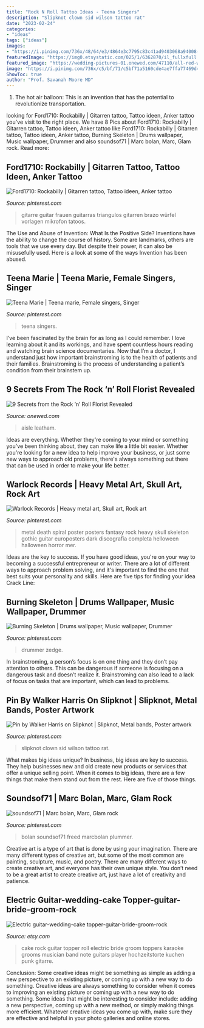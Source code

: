 ```yaml
---
title: "Rock N Roll Tattoo Ideas - Teena Singers"
description: "Slipknot clown sid wilson tattoo rat"
date: "2023-02-24"
categories:
- "ideas"
tags: ["ideas"]
images:
- "https://i.pinimg.com/736x/48/64/e3/4864e3c7795c83c41ad9403068a94008--music-wallpaper-set-wallpaper.jpg"
featuredImage: "https://img0.etsystatic.com/025/1/6362870/il_fullxfull.582238480_rht7.jpg"
featured_image: "https://wedding-pictures-01.onewed.com/47110/all-red-wedding-flowers-lining-ceremony-aisle__full.jpg"
image: "https://i.pinimg.com/736x/c5/bf/71/c5bf71a5160cde4ae7ffa77469d41fa8--live-rock-rock-on.jpg"
ShowToc: true
author: "Prof. Savanah Moore MD"
---
```



1. The hot air balloon: This is an invention that has the potential to revolutionize transportation.

	

		
looking for Ford1710: Rockabilly | Gitarren tattoo, Tattoo ideen, Anker tattoo you've visit to the right place. We have 8 Pics about Ford1710: Rockabilly | Gitarren tattoo, Tattoo ideen, Anker tattoo like Ford1710: Rockabilly | Gitarren tattoo, Tattoo ideen, Anker tattoo, Burning Skeleton | Drums wallpaper, Music wallpaper, Drummer and also soundsof71 | Marc bolan, Marc, Glam rock. Read more:
		
    
## Ford1710: Rockabilly | Gitarren Tattoo, Tattoo Ideen, Anker Tattoo

<img loading=lazy src="https://i.pinimg.com/736x/aa/c4/24/aac4245b2aee457740b1ce9e009b10a7--tattoo-foto-rockabilly.jpg" onerror="this.onerror=null;this.src='https://tse1.mm.bing.net/th?id=OIP.aR2pf6cakIFV1VrIPVkOJwAAAA&amp;pid=15.1';" alt="Ford1710: Rockabilly | Gitarren tattoo, Tattoo ideen, Anker tattoo">

_Source: pinterest.com_

>gitarre guitar frauen guitarras triangulos gitarren brazo würfel vorlagen mikrofon tatoos. 

	

The Use and Abuse of Invention: What Is the Positive Side?
Inventions have the ability to change the course of history. Some are landmarks, others are tools that we use every day. But despite their power, it can also be misusefully used. Here is a look at some of the ways Invention has been abused.

    
## Teena Marie | Teena Marie, Female Singers, Singer

<img loading=lazy src="https://i.pinimg.com/736x/91/5d/3b/915d3bcce00bd076ebb3f7d10cf2a854.jpg" onerror="this.onerror=null;this.src='https://tse2.mm.bing.net/th?id=OIP.EC-rIhmmm6qI0G0vjJnwUQHaJ3&amp;pid=15.1';" alt="Teena Marie | Teena marie, Female singers, Singer">

_Source: pinterest.com_

>teena singers. 

	

I’ve been fascinated by the brain for as long as I could remember. I love learning about it and its workings, and have spent countless hours reading and watching brain science documentaries. Now that I’m a doctor, I understand just how important brainstroming is to the health of patients and their families. Brainstroming is the process of understanding a patient’s condition from their brainstem up.

    
## 9 Secrets From The Rock ‘n’ Roll Florist Revealed

<img loading=lazy src="https://wedding-pictures-01.onewed.com/47110/all-red-wedding-flowers-lining-ceremony-aisle__full.jpg" onerror="this.onerror=null;this.src='https://tse3.mm.bing.net/th?id=OIP.2cMloKa2v59peDcGCyzpFgHaLH&amp;pid=15.1';" alt="9 Secrets from the Rock ‘n’ Roll Florist Revealed">

_Source: onewed.com_

>aisle leatham. 

	

Ideas are everything. Whether they're coming to your mind or something you've been thinking about, they can make life a little bit easier. Whether you're looking for a new idea to help improve your business, or just some new ways to approach old problems, there's always something out there that can be used in order to make your life better.

    
## Warlock Records | Heavy Metal Art, Skull Art, Rock Art

<img loading=lazy src="https://i.pinimg.com/736x/c5/bf/71/c5bf71a5160cde4ae7ffa77469d41fa8--live-rock-rock-on.jpg" onerror="this.onerror=null;this.src='https://tse4.mm.bing.net/th?id=OIP.v5iHjMxp4lQKZeci05K3sQDMEy&amp;pid=15.1';" alt="Warlock Records | Heavy metal art, Skull art, Rock art">

_Source: pinterest.com_

>metal death spiral poster posters fantasy rock heavy skull skeleton gothic guitar europosters dark discografia completa helloween halloween horror mer. 

	

Ideas are the key to success. If you have good ideas, you're on your way to becoming a successful entrepreneur or writer. There are a lot of different ways to approach problem solving, and it's important to find the one that best suits your personality and skills. Here are five tips for finding your idea Crack Line:

    
## Burning Skeleton | Drums Wallpaper, Music Wallpaper, Drummer

<img loading=lazy src="https://i.pinimg.com/736x/48/64/e3/4864e3c7795c83c41ad9403068a94008--music-wallpaper-set-wallpaper.jpg" onerror="this.onerror=null;this.src='https://tse2.mm.bing.net/th?id=OIP.FmZVkbKbrcQ1rI0XszRmSAHaEo&amp;pid=15.1';" alt="Burning Skeleton | Drums wallpaper, Music wallpaper, Drummer">

_Source: pinterest.com_

>drummer zedge. 

	

In brainstroming, a person’s focus is on one thing and they don’t pay attention to others. This can be dangerous if someone is focusing on a dangerous task and doesn’t realize it. Brainstroming can also lead to a lack of focus on tasks that are important, which can lead to problems.

    
## Pin By Walker Harris On Slipknot | Slipknot, Metal Bands, Poster Artwork

<img loading=lazy src="https://i.pinimg.com/736x/34/69/4f/34694fe2013f2d0ef8fe261734ec4b1c.jpg" onerror="this.onerror=null;this.src='https://tse3.mm.bing.net/th?id=OIP._zMVQz_nV7lNaRWnvUnHHwHaHY&amp;pid=15.1';" alt="Pin by Walker Harris on Slipknot | Slipknot, Metal bands, Poster artwork">

_Source: pinterest.com_

>slipknot clown sid wilson tattoo rat. 

	

What makes big ideas unique?
In business, big ideas are key to success. They help businesses new and old create new products or services that offer a unique selling point. When it comes to big ideas, there are a few things that make them stand out from the rest. Here are five of those things.

    
## Soundsof71 | Marc Bolan, Marc, Glam Rock

<img loading=lazy src="https://i.pinimg.com/736x/0e/d2/05/0ed205a5b00aa5275a3745cb5c7f1bdc--t-rex-marc-bolan.jpg" onerror="this.onerror=null;this.src='https://tse2.mm.bing.net/th?id=OIP.4MM_zeMfKrjB700O83zCvwHaLB&amp;pid=15.1';" alt="soundsof71 | Marc bolan, Marc, Glam rock">

_Source: pinterest.com_

>bolan soundsof71 freed marcbolan plummer. 

	

Creative art is a type of art that is done by using your imagination. There are many different types of creative art, but some of the most common are painting, sculpture, music, and poetry. There are many different ways to create creative art, and everyone has their own unique style. You don’t need to be a great artist to create creative art, just have a lot of creativity and patience.

    
## Electric Guitar-wedding-cake Topper-guitar-bride-groom-rock

<img loading=lazy src="https://img0.etsystatic.com/025/1/6362870/il_fullxfull.582238480_rht7.jpg" onerror="this.onerror=null;this.src='https://tse1.mm.bing.net/th?id=OIP.TA-nu8a2h08oou0Hc9jFFwHaLA&amp;pid=15.1';" alt="Electric guitar-wedding-cake topper-guitar-bride-groom-rock">

_Source: etsy.com_

>cake rock guitar topper roll electric bride groom toppers karaoke grooms musician band note guitars player hochzeitstorte kuchen punk gitarre. 

	

Conclusion: Some creative ideas might be something as simple as adding a new perspective to an existing picture, or coming up with a new way to do something.
Creative ideas are always something to consider when it comes to improving an existing picture or coming up with a new way to do something. Some ideas that might be interesting to consider include: adding a new perspective, coming up with a new method, or simply making things more efficient. Whatever creative ideas you come up with, make sure they are effective and helpful in your photo galleries and online stores.

